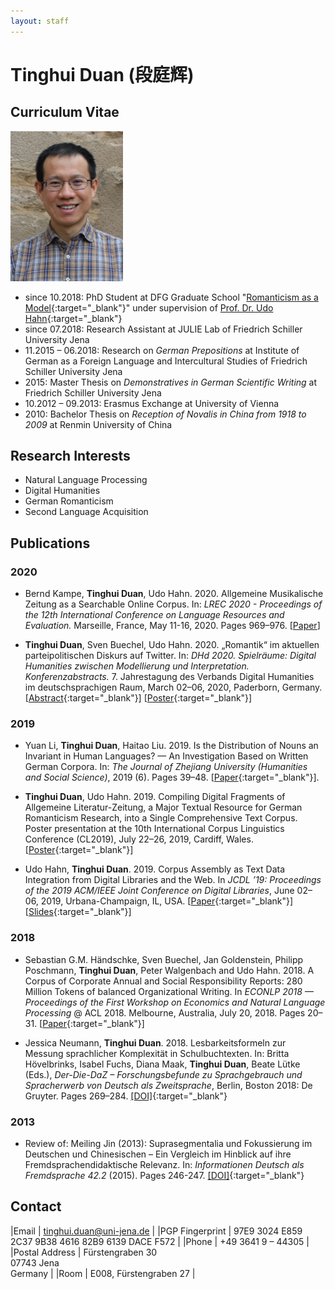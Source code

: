 ```yaml
---
layout: staff
---
```


# Tinghui Duan (段庭辉)

## Curriculum Vitae

<div class="portrait">
  <img src="duan.jpg" height="240" width="180">
</div>

* since 10.2018: PhD Student at DFG Graduate School "[Romanticism as a Model](http://modellromantik.uni-jena.de/){:target="_blank"}" under supervision of [Prof. Dr. Udo Hahn](https://julielab.de/Staff/Hahn/){:target="_blank"}
* since 07.2018: Research Assistant at JULIE Lab of Friedrich Schiller University Jena
* 11.2015 – 06.2018: Research on _German Prepositions_ at Institute of German as a Foreign Language and Intercultural Studies of Friedrich Schiller University Jena
* 2015: Master Thesis on _Demonstratives in German Scientific Writing_ at Friedrich Schiller University Jena
* 10.2012 – 09.2013: Erasmus Exchange at University of Vienna
* 2010: Bachelor Thesis on _Reception of Novalis in China from 1918 to 2009_ at Renmin University of China

## Research Interests
* Natural Language Processing
* Digital Humanities
* German Romanticism
* Second Language Acquisition

## Publications

### 2020

* Bernd Kampe, **Tinghui Duan**, Udo Hahn. 2020. Allgemeine Musikalische Zeitung as a Searchable Online Corpus. In: *LREC 2020 - Proceedings of the 12th International Conference on Language Resources and Evaluation.* Marseille, France, May 11-16, 2020. Pages 969–976. [[Paper](http://www.lrec-conf.org/proceedings/lrec2020/pdf/2020.lrec-1.122.pdf)]

* **Tinghui Duan**, Sven Buechel, Udo Hahn. 2020. „Romantik“ im aktuellen parteipolitischen Diskurs auf Twitter. In: *DHd 2020. Spielräume: Digital Humanities zwischen Modellierung und Interpretation. Konferenzabstracts.* 7. Jahrestagung des Verbands Digital Humanities im deutschsprachigen Raum, March 02–06, 2020, Paderborn, Germany. [[Abstract](https://doi.org/10.5281/zenodo.3666690){:target="_blank"}] [[Poster](https://julielab.de/downloads/publications/posters/Poster_DHd2020.pdf){:target="_blank"}]

### 2019

* Yuan Li, **Tinghui Duan**, Haitao Liu. 2019. Is the Distribution of Nouns an Invariant in Human Languages? — An Investigation Based on Written German Corpora. In: *The Journal of Zhejiang University (Humanities and Social Science)*, 2019 (6). Pages 39–48. [[Paper](http://www.zjujournals.com/soc/CN/10.3785/j.issn.1008-942X.CN33-6000/C.2019.06.231){:target="_blank"}].

* **Tinghui Duan**, Udo Hahn. 2019. Compiling Digital Fragments of Allgemeine Literatur-Zeitung, a Major Textual Resource for German Romanticism Research, into a Single Comprehensive Text Corpus. Poster presentation at the 10th International Corpus Linguistics Conference (CL2019), July 22–26, 2019, Cardiff, Wales. [[Poster](https://julielab.de/downloads/publications/posters/Poster_CL2019_Duan.pdf){:target="_blank"}]

* Udo Hahn, **Tinghui Duan**. 2019. Corpus Assembly as Text Data Integration from Digital Libraries and the Web. In *JCDL ’19: Proceedings of the 2019 ACM/IEEE Joint Conference on Digital Libraries*, June 02–06, 2019, Urbana-Champaign, IL, USA. [[Paper](https://doi.org/10.1109/JCDL.2019.00014){:target="_blank"}] [[Slides](/downloads/publications/slides/Duan_JCDL_2019_IL.pdf){:target="_blank"}]

### 2018

* Sebastian G.M. Händschke, Sven Buechel, Jan Goldenstein, Philipp Poschmann, **Tinghui Duan**, Peter Walgenbach and Udo Hahn. 2018. A Corpus of Corporate Annual and Social Responsibility Reports: 280 Million Tokens of balanced Organizational Writing. In *ECONLP 2018 — Proceedings of the First Workshop on Economics and Natural Language Processing* @ ACL 2018. Melbourne, Australia, July 20, 2018. Pages 20–31. [[Paper](http://aclweb.org/anthology/W18-3103){:target="_blank"}]

* Jessica Neumann, **Tinghui Duan**. 2018. Lesbarkeitsformeln zur Messung sprachlicher Komplexität in Schulbuchtexten. In: Britta Hövelbrinks, Isabel Fuchs, Diana Maak, **Tinghui Duan**, Beate Lütke (Eds.), *Der-Die-DaZ – Forschungsbefunde zu Sprachgebrauch und Spracherwerb von Deutsch als Zweitsprache*, Berlin, Boston 2018: De Gruyter. Pages 269–284. [[DOI]](https://doi.org/10.1515/9783110582819-279){:target="_blank"}

### 2013

* Review of: Meiling Jin (2013): Suprasegmentalia und Fokussierung im Deutschen und Chinesischen – Ein Vergleich im Hinblick auf ihre Fremdsprachendidaktische Relevanz. In: *Informationen Deutsch als Fremdsprache 42.2* (2015). Pages 246-247. [[DOI]](https://doi.org/10.1515/infodaf-2015-2-336){:target="_blank"}

## Contact

|Email | [tinghui.duan@uni-jena.de](mailto:tinghui.duan@uni-jena.de) |
|PGP Fingerprint | 97E9 3024 E859 2C37 9B38 4616 82B9 6139 DACE F572 |
|Phone | +49 3641 9 – 44305 |
|Postal Address | Fürstengraben 30<br/> 07743 Jena<br/> Germany |
|Room | E008, Fürstengraben 27 |
